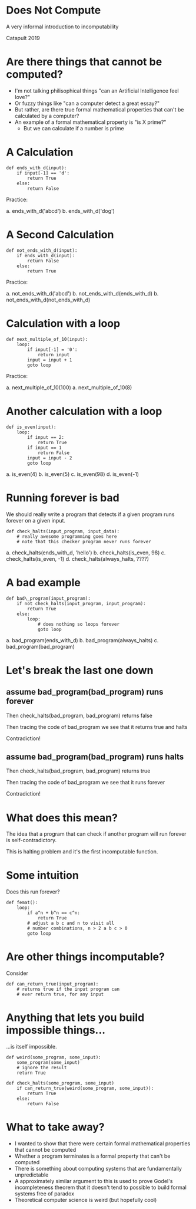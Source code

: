 # Does Not Compute

A very informal introduction to incomputability

Catapult 2019

# Are there things that cannot be computed?

* I'm not talking philisophical things "can an Artificial Intelligence
  feel love?"​
* Or fuzzy things like "can a computer detect a great essay?"​
* But rather, are there true formal mathematical properties that can't
  be calculated by a computer?​
* An example of a formal mathematical property is "is X prime?"​
  - But we can calculate if a number is prime

# A Calculation

    def ends_with_d(input):​
        if input[-1] == 'd':
            return True
        else:
            return False

Practice:

a.  ends\_with\_d('abcd')
b.  ends\_with\_d('dog')

# A Second Calculation

    def not_ends_with_d(input):
        if ends_with_d(input):
            return False
        else:
            return True

Practice:

a. not\_ends\_with\_d('abcd')
b. not\_ends\_with\_d(ends\_with\_d)
b. not\_ends\_with\_d(not\_ends\_with\_d)
        
# Calculation with a loop

    def next_multiple_of_10(input):
        loop:
            if input[-1] = '0':
                return input
            input = input + 1
            goto loop

Practice:

a. next\_multiple\_of\_10(100)
a. next\_multiple\_of\_10(8)

# Another calculation with a loop

    def is_even(input):
        loop:
            if input == 2:
                return True
            if input == 1
                return False
            input = input - 2
            goto loop

a. is\_even(4)
b. is\_even(5)
c. is\_even(98)
d. is\_even(-1)

# Running forever is bad

We should really write a program that detects if a given program runs
forever on a given input.

    def check_halts(input_program, input_data):
        # really awesome programming goes here
        # note that this checker program never runs forever
        
a. check\_halts(ends\_with\_d, 'hello')
b. check\_halts(is_even, 98)
c. check\_halts(is\_even, -1)
d. check\_halts(always\_halts, ????)

# A bad example

    def bad\_program(input_program):
        if not check_halts(input_program, input_program):
            return True
        else:
            loop:
                # does nothing so loops forever
                goto loop

a. bad\_program(ends\_with\_d)
b. bad\_program(always\_halts)
c. bad\_program(bad\_program)

# Let's break the last one down

## assume bad\_program(bad\_program) runs forever

Then check\_halts(bad\_program, bad\_program) returns false

Then tracing the code of bad\_program we see that it returns true and halts

Contradiction!

## assume bad\_program(bad\_program) runs halts

Then check\_halts(bad\_program, bad\_program) returns true

Then tracing the code of bad\_program we see that it runs forever

Contradiction!

# What does this mean?

The idea that a program that can check if another program will run
forever is self-contradictory.

This is halting problem and it's the first incomputable function.
            
# Some intuition

Does this run forever?

    def femat():
        loop:
            if a^n + b^n == c^n:
                return True
            # adjust a b c and n to visit all 
            # number combinations, n > 2 a b c > 0
            goto loop

# Are other things incomputable?

Consider

    def can_return_true(input_program):
        # returns true if the input program can
        # ever return true, for any input

# Anything that lets you build impossible things...
...is itself impossible.

    def weird(some_program, some_input):
        some_program(some_input)
        # ignore the result
        return True
        
    def check_halts(some_program, some_input)
        if can_return_true(weird(some_program, some_input)):
            return True
        else:
            return False

# What to take away?

+ I wanted to show that there were certain formal mathematical
  properties that cannot be computed
+ Whether a program terminates is a formal property that can't be
  computed
+ There is something about computing systems that are fundamentally
  unpredictable
+ A approximately similar argument to this is used to prove Godel's
  incompleteness theorem that it doesn't tend to possible to build
  formal systems free of paradox
+ Theoretical computer science is weird (but hopefully cool)

